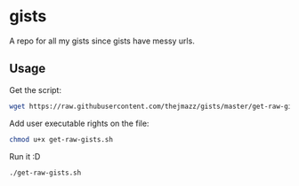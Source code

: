 # gists

A repo for all my gists since gists have messy urls.

## Usage

Get the script:

```bash
wget https://raw.githubusercontent.com/thejmazz/gists/master/get-raw-gists.sh
```

Add user executable rights on the file:

```bash
chmod u+x get-raw-gists.sh
```

Run it :D

```bash
./get-raw-gists.sh
```
